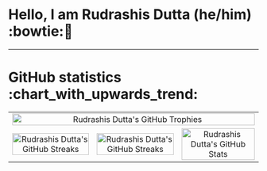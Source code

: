 # Hello, I am Rudrashis Dutta (he/him) :bowtie::handshake:
---
<h1>GitHub statistics :chart_with_upwards_trend:</h1>
<p align="center">
<table style="border-collapse: collapse; width: 100%;">
<tr>
<td  colspan="3" align="center"><img alt="Rudrashis Dutta's GitHub Trophies" src="https://github-profile-trophy.vercel.app/?username=rudrashisdutta&title=MultiLanguage,Repositories,Commits,Followers&theme=monokai&no-frame=true&margin-w=20" title="GitHub Trophies" width=100% align="center"/></td>
</tr>
<tr>
<td align="center"><img alt="Rudrashis Dutta's GitHub Streaks" src="https://github-readme-stats.vercel.app/api/top-langs/?username=rudrashisdutta&theme=monokai&langs_count=10&layout=compact" title="GitHub Languages" width=100% align="right"/></td>
<td align="center"><img alt="Rudrashis Dutta's GitHub Streaks" src="https://github-readme-streak-stats.herokuapp.com/?user=rudrashisdutta&theme=monokai&hide_border=true" title="GitHub Streak" width=100% align="right"/></td>
<td align="center"><img alt="Rudrashis Dutta's GitHub Stats" src="https://github-readme-stats.vercel.app/api?username=rudrashisdutta&hide=stars&show_icons=true&count_private=true&theme=monokai" title="GitHub Rank" width=100% align="left"/></td>
</tr>
</table>
</p>






<!--
**rudrashisdutta/rudrashisdutta** is a ✨ _special_ ✨ repository because its `README.md` (this file) appears on your GitHub profile.

Here are some ideas to get you started:

- 🔭 I’m currently working on ...
- 🌱 I’m currently learning ...
- 👯 I’m looking to collaborate on ...
- 🤔 I’m looking for help with ...
- 💬 Ask me about ...
- 📫 How to reach me: ...
- 😄 Pronouns: ...
- ⚡ Fun fact: ...
-->
